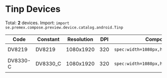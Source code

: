 # Tinp Devices

Total: **2** devices. Import: `import se.premex.compose.preview.device.catalog.android.Tinp`

| Code | Constant | Resolution | DPI | Compose Spec | Preview Usage |
|------|----------|------------|-----|-------------|---------------|
| DV8219 | DV8219 | 1080x1920 | 320 | `spec:width=1080px,height=1920px,dpi=320` | `@Preview(device = Tinp.DV8219)` |
| DV8330-C | DV8330_C | 1080x1920 | 320 | `spec:width=1080px,height=1920px,dpi=320` | `@Preview(device = Tinp.DV8330_C)` |

<!-- Generated automatically. Do not edit manually. -->
